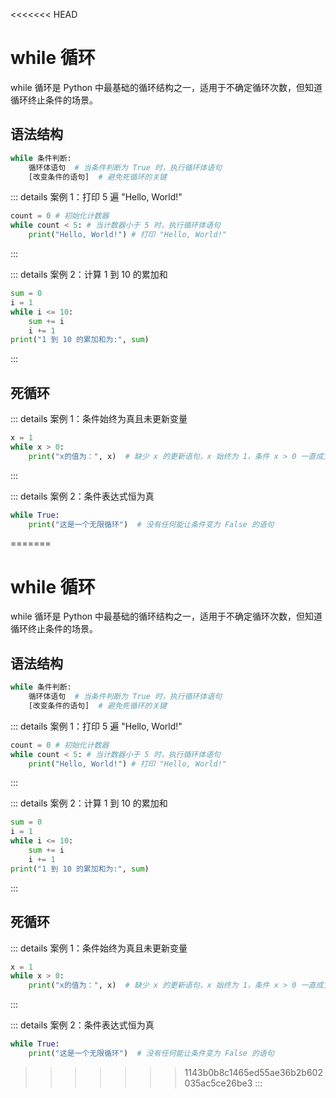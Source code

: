 <<<<<<< HEAD
# while 循环

while 循环是 Python 中最基础的循环结构之一，适用于不确定循环次数，但知道循环终止条件的场景。

## 语法结构

```python
while 条件判断:
    循环体语句  # 当条件判断为 True 时，执行循环体语句
    [改变条件的语句]  # 避免死循环的关键
```

::: details 案例 1：打印 5 遍 "Hello, World!"

```python
count = 0 # 初始化计数器
while count < 5: # 当计数器小于 5 时，执行循环体语句
    print("Hello, World!") # 打印 "Hello, World!"
```

:::

::: details 案例 2：计算 1 到 10 的累加和

```python
sum = 0
i = 1
while i <= 10:
    sum += i
    i += 1
print("1 到 10 的累加和为:", sum)

```

:::

## 死循环

::: details 案例 1：条件始终为真且未更新变量

```python
x = 1
while x > 0:
    print("x的值为：", x)  # 缺少 x 的更新语句，x 始终为 1，条件 x > 0 一直成立
```

:::

::: details 案例 2：条件表达式恒为真

```python
while True:
    print("这是一个无限循环")  # 没有任何能让条件变为 False 的语句
```

=======
# while 循环

while 循环是 Python 中最基础的循环结构之一，适用于不确定循环次数，但知道循环终止条件的场景。

## 语法结构

```python
while 条件判断:
    循环体语句  # 当条件判断为 True 时，执行循环体语句
    [改变条件的语句]  # 避免死循环的关键
```

::: details 案例 1：打印 5 遍 "Hello, World!"

```python
count = 0 # 初始化计数器
while count < 5: # 当计数器小于 5 时，执行循环体语句
    print("Hello, World!") # 打印 "Hello, World!"
```

:::

::: details 案例 2：计算 1 到 10 的累加和

```python
sum = 0
i = 1
while i <= 10:
    sum += i
    i += 1
print("1 到 10 的累加和为:", sum)

```

:::

## 死循环

::: details 案例 1：条件始终为真且未更新变量

```python
x = 1
while x > 0:
    print("x的值为：", x)  # 缺少 x 的更新语句，x 始终为 1，条件 x > 0 一直成立
```

:::

::: details 案例 2：条件表达式恒为真

```python
while True:
    print("这是一个无限循环")  # 没有任何能让条件变为 False 的语句
```

>>>>>>> 1143b0b8c1465ed55ae36b2b602035ac5ce26be3
:::
